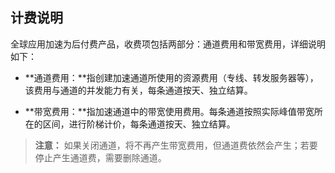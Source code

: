 ## 计费说明
全球应用加速为后付费产品，收费项包括两部分：通道费用和带宽费用，详细说明如下：

- **通道费用：**指创建加速通道所使用的资源费用（专线、转发服务器等），该费用与通道的并发能力有关，每条通道按天、独立结算。

- **带宽费用：**指加速通道中的带宽使用费用。每条通道按照实际峰值带宽所在的区间，进行阶梯计价，每条通道按天、独立结算。

>**注意：**
>如果关闭通道，将不再产生带宽费用，但通道费依然会产生；若要停止产生通道费，需要删除通道。
